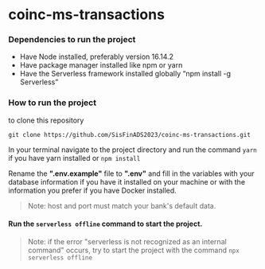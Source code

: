 # coinc-ms-transactions

### Dependencies to run the project
- Have Node installed, preferably version 16.14.2
- Have package manager installed like npm or yarn
- Have the Serverless framework installed globally “npm install -g Serverless”

### How to run the project
to clone this repository
```
git clone https://github.com/SisFinADS2023/coinc-ms-transactions.git
```

In your terminal navigate to the project directory and run the command `yarn` if you have yarn installed or `npm install`

Rename the **".env.example"** file to **".env"** and fill in the variables with your database information if you have it installed on your machine or with the information you prefer if you have Docker installed.
> Note: host and port must match your bank's default data.

#### Run the `serverless offline` command to start the project.
> Note: if the error "serverless is not recognized as an internal command" occurs, try to start the project with the command `npx serverless offline`
